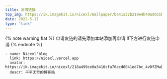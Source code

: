 ```yaml
---
title: 友情链接
top_img: https://ik.imagekit.io/nicexl/Wallpaper/ba41a32b219e4b40ad055bbb52935896_Y0819msuI.jpg
date: 2022-5-17
type: "link"
---
```

<div id="qexo-friends"></div>
<link rel="stylesheet" href="https://npm.elemecdn.com/npm/qexo-static@1.1.3/hexo/friends/friends.css"/>
<script src="https://npm.elemecdn.com/npm/qexo-static@1.1.3/hexo/friends/friends.js"></script>
<script>loadQexoFriends("qexo-friends", "https://qexo-i.vercel.app")</script>
{% note warning flat %} 申请友链的请先添加本站添加再申请!!!下方进行友链申请 {% endnote %}
<div id="friends-api"></div>
<script src="https://gcore.jsdelivr.net/gh/Fgaoxing/blog-cdn@main/source/js/friends-api.js"></script>
<script>qexo_friend_api("friends-api","https://qexo-i.vercel.app");</script>

````
- name: Nicexl'blog
  link: https://nicexl.vercel.app
  avatar: https://ik.imagekit.io/nicexl/218a499ce0a3416cfa70acd0041ed7bc_4vDfZMwDF.jpeg
  descr: 平平无奇的博客站
````
